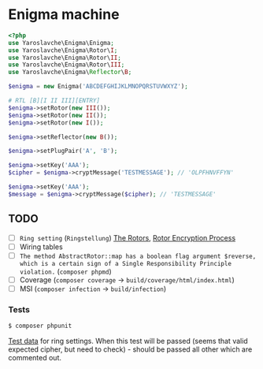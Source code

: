 # Enigma machine 

```php
<?php
use Yaroslavche\Enigma\Enigma;
use Yaroslavche\Enigma\Rotor\I;
use Yaroslavche\Enigma\Rotor\II;
use Yaroslavche\Enigma\Rotor\III;
use Yaroslavche\Enigma\Reflector\B;

$enigma = new Enigma('ABCDEFGHIJKLMNOPQRSTUVWXYZ');

# RTL [B][I II III][ENTRY]
$enigma->setRotor(new III());
$enigma->setRotor(new II());
$enigma->setRotor(new I());

$enigma->setReflector(new B());

$enigma->setPlugPair('A', 'B');

$enigma->setKey('AAA');
$cipher = $enigma->cryptMessage('TESTMESSAGE'); // 'OLPFHNVFFYN'

$enigma->setKey('AAA');
$message = $enigma->cryptMessage($cipher); // 'TESTMESSAGE'
```

## TODO
 - [ ] `Ring setting` (`Ringstellung`) [The Rotors](http://users.telenet.be/d.rijmenants/en/enigmatech.htm#rotors), [Rotor Encryption Process](http://users.telenet.be/d.rijmenants/en/enigmatech.htm#rotorencryption)
 - [ ] Wiring tables 
 - [ ] `The method AbstractRotor::map has a boolean flag argument $reverse, which is a certain sign of a Single Responsibility Principle violation.` (`composer phpmd`)
 - [ ] Coverage (`composer coverage` -> `build/coverage/html/index.html`)
 - [ ] MSI (`composer infection` -> `build/infection`)

### Tests
```bash
$ composer phpunit
```
[Test data](tests/EnigmaTest.php#L94) for ring settings. When this test will be passed (seems that valid expected cipher, but need to check) - should be passed all other which are commented out.
